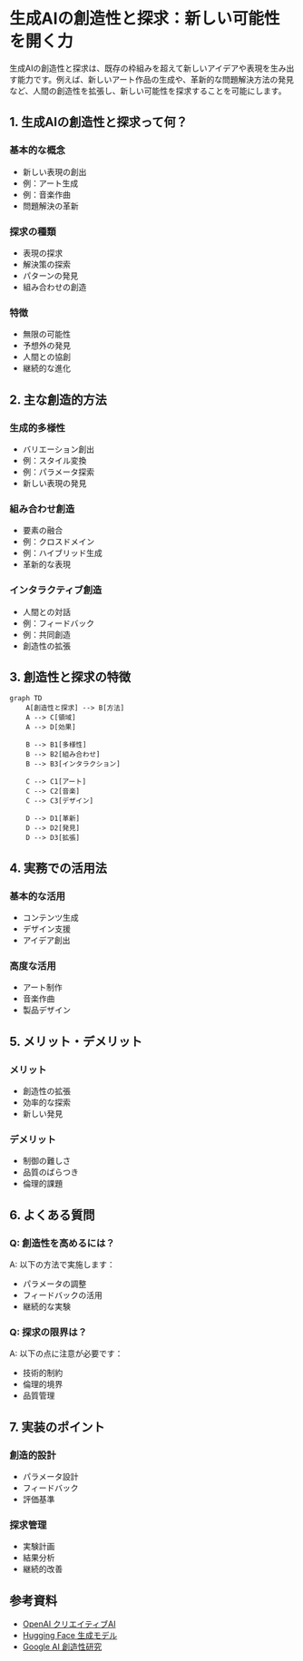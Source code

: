 # 生成AIの創造性と探求：新しい可能性を開く力

生成AIの創造性と探求は、既存の枠組みを超えて新しいアイデアや表現を生み出す能力です。例えば、新しいアート作品の生成や、革新的な問題解決方法の発見など、人間の創造性を拡張し、新しい可能性を探求することを可能にします。

## 1. 生成AIの創造性と探求って何？

### 基本的な概念
- 新しい表現の創出
- 例：アート生成
- 例：音楽作曲
- 問題解決の革新

### 探求の種類
- 表現の探求
- 解決策の探索
- パターンの発見
- 組み合わせの創造

### 特徴
- 無限の可能性
- 予想外の発見
- 人間との協創
- 継続的な進化

## 2. 主な創造的方法

### 生成的多様性
- バリエーション創出
- 例：スタイル変換
- 例：パラメータ探索
- 新しい表現の発見

### 組み合わせ創造
- 要素の融合
- 例：クロスドメイン
- 例：ハイブリッド生成
- 革新的な表現

### インタラクティブ創造
- 人間との対話
- 例：フィードバック
- 例：共同創造
- 創造性の拡張

## 3. 創造性と探求の特徴

```mermaid
graph TD
    A[創造性と探求] --> B[方法]
    A --> C[領域]
    A --> D[効果]
    
    B --> B1[多様性]
    B --> B2[組み合わせ]
    B --> B3[インタラクション]
    
    C --> C1[アート]
    C --> C2[音楽]
    C --> C3[デザイン]
    
    D --> D1[革新]
    D --> D2[発見]
    D --> D3[拡張]
```

## 4. 実務での活用法

### 基本的な活用
- コンテンツ生成
- デザイン支援
- アイデア創出

### 高度な活用
- アート制作
- 音楽作曲
- 製品デザイン

## 5. メリット・デメリット

### メリット
- 創造性の拡張
- 効率的な探索
- 新しい発見

### デメリット
- 制御の難しさ
- 品質のばらつき
- 倫理的課題

## 6. よくある質問

### Q: 創造性を高めるには？
A: 以下の方法で実施します：
- パラメータの調整
- フィードバックの活用
- 継続的な実験

### Q: 探求の限界は？
A: 以下の点に注意が必要です：
- 技術的制約
- 倫理的境界
- 品質管理

## 7. 実装のポイント

### 創造的設計
- パラメータ設計
- フィードバック
- 評価基準

### 探求管理
- 実験計画
- 結果分析
- 継続的改善

## 参考資料

- [OpenAI クリエイティブAI](https://openai.com/research/)
- [Hugging Face 生成モデル](https://huggingface.co/models?pipeline_tag=text-generation)
- [Google AI 創造性研究](https://ai.google/research/) 
